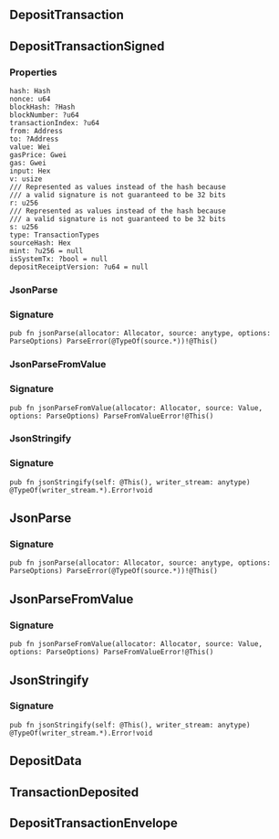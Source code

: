 ## DepositTransaction

## DepositTransactionSigned

### Properties

```zig
hash: Hash
nonce: u64
blockHash: ?Hash
blockNumber: ?u64
transactionIndex: ?u64
from: Address
to: ?Address
value: Wei
gasPrice: Gwei
gas: Gwei
input: Hex
v: usize
/// Represented as values instead of the hash because
/// a valid signature is not guaranteed to be 32 bits
r: u256
/// Represented as values instead of the hash because
/// a valid signature is not guaranteed to be 32 bits
s: u256
type: TransactionTypes
sourceHash: Hex
mint: ?u256 = null
isSystemTx: ?bool = null
depositReceiptVersion: ?u64 = null
```

### JsonParse
### Signature

```zig
pub fn jsonParse(allocator: Allocator, source: anytype, options: ParseOptions) ParseError(@TypeOf(source.*))!@This()
```

### JsonParseFromValue
### Signature

```zig
pub fn jsonParseFromValue(allocator: Allocator, source: Value, options: ParseOptions) ParseFromValueError!@This()
```

### JsonStringify
### Signature

```zig
pub fn jsonStringify(self: @This(), writer_stream: anytype) @TypeOf(writer_stream.*).Error!void
```

## JsonParse
### Signature

```zig
pub fn jsonParse(allocator: Allocator, source: anytype, options: ParseOptions) ParseError(@TypeOf(source.*))!@This()
```

## JsonParseFromValue
### Signature

```zig
pub fn jsonParseFromValue(allocator: Allocator, source: Value, options: ParseOptions) ParseFromValueError!@This()
```

## JsonStringify
### Signature

```zig
pub fn jsonStringify(self: @This(), writer_stream: anytype) @TypeOf(writer_stream.*).Error!void
```

## DepositData

## TransactionDeposited

## DepositTransactionEnvelope

